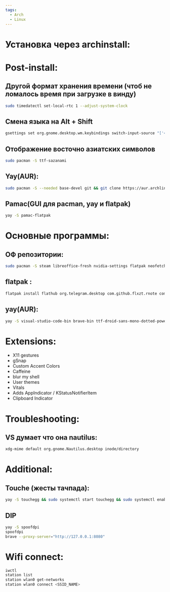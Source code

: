 ```yaml
---
tags:
  - Arch
  - Linux
---
```

# Установка через archinstall:

# Post-install:
## Другой формат хранения времени (чтоб не ломалось время при загрузке в винду)
```zsh title="terminal"
sudo timedatectl set-local-rtc 1 --adjust-system-clock
```
## Смена языка на Alt + Shift
```zsh title="terminal"
gsettings set org.gnome.desktop.wm.keybindings switch-input-source "['<Alt>Shift_L']";gsettings set org.gnome.desktop.wm.keybindings switch-input-source-backward "['<Shift>Alt_L']"
```
## Отображение восточно азиатских символов
```zsh title="terminal"
sudo pacman -S ttf-sazanami
```
## Yay(AUR):
```zsh title="terminal"
sudo pacman -S --needed base-devel git && git clone https://aur.archlinux.org/yay.git && cd yay && makepkg -si
```
## Pamac(GUI для pacman, yay и flatpak)
```zsh title="terminal"
yay -S pamac-flatpak
```
# Основные программы:
## ОФ репозитории: 
```zsh title="terminal"
sudo pacman -S steam libreoffice-fresh nvidia-settings flatpak neofetch
```
## flatpak :
```zsh title="terminal"
flatpak install flathub org.telegram.desktop com.github.flxzt.rnote com.mattjakeman.ExtensionManager io.github.purplehorrorrus.Meridius md.obsidian.Obsidian com.discordapp.Discord com.dec05eba.gpu_screen_recorder com.github.tenderowl.frog io.github.vikdevelop.SaveDesktop
```
## yay(AUR): 
```zsh title="terminal"
yay -S visual-studio-code-bin brave-bin ttf-droid-sans-mono-dotted-powerline-git
```
# Extensions:
- X11 gestures 
- gSnap
- Custom Accent Colors
- Caffeine
- blur my shell
- User themes
- Vitals
- Adds AppIndicator / KStatusNotifierItem
- Clipboard Indicator
# Troubleshooting:
## VS думает что она nautilus:
```zsh title="terminal"
xdg-mime default org.gnome.Nautilus.desktop inode/directory
```
# Additional:
## Touche (жесты тачпада):
```zsh title="terminal"
yay -S touchegg && sudo systemctl start touchegg && sudo systemctl enable touchegg
```
## DIP
```zsh title="terminal"
yay -S spoofdpi
spoofdpi
brave --proxy-server="http://127.0.0.1:8080"
```
# Wifi connect:
```zsh title="terminal"
iwctl
station list
station wlan0 get-networks
station wlan0 connect <SSID_NAME>
```